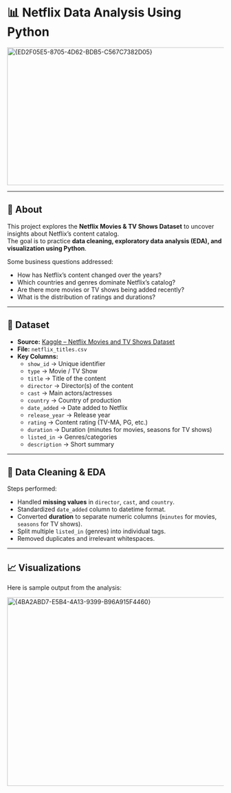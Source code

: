 





# 📊 Netflix Data Analysis Using Python

<img width="944" height="320" alt="{ED2F05E5-8705-4D62-BDB5-C567C7382D05}" src="https://github.com/user-attachments/assets/2864490d-9d11-45aa-b6b3-fc45896192b8" />




---

## 🎯 About
This project explores the **Netflix Movies & TV Shows Dataset** to uncover insights about Netflix’s content catalog.  
The goal is to practice **data cleaning, exploratory data analysis (EDA), and visualization using Python**.  

Some business questions addressed:
- How has Netflix’s content changed over the years?
- Which countries and genres dominate Netflix’s catalog?
- Are there more movies or TV shows being added recently?
- What is the distribution of ratings and durations?

---

## 📂 Dataset
- **Source:** [Kaggle – Netflix Movies and TV Shows Dataset](https://www.kaggle.com/shivamb/netflix-shows)
- **File:** `netflix_titles.csv`
- **Key Columns:**
  - `show_id` → Unique identifier  
  - `type` → Movie / TV Show  
  - `title` → Title of the content  
  - `director` → Director(s) of the content  
  - `cast` → Main actors/actresses  
  - `country` → Country of production  
  - `date_added` → Date added to Netflix  
  - `release_year` → Release year  
  - `rating` → Content rating (TV-MA, PG, etc.)  
  - `duration` → Duration (minutes for movies, seasons for TV shows)  
  - `listed_in` → Genres/categories  
  - `description` → Short summary  

---

## 🧹 Data Cleaning & EDA
Steps performed:
- Handled **missing values** in `director`, `cast`, and `country`.
- Standardized `date_added` column to datetime format.
- Converted **duration** to separate numeric columns (`minutes` for movies, `seasons` for TV shows).
- Split multiple `listed_in` (genres) into individual tags.
- Removed duplicates and irrelevant whitespaces.

---


## 📈 Visualizations
Here is sample output from the analysis:

 <img width="747" height="438" alt="{4BA2ABD7-E5B4-4A13-9399-B96A915F4460}" src="https://github.com/user-attachments/assets/f1b7714d-1ced-4403-899c-ff6a437d5eca" />


